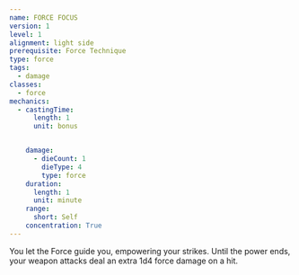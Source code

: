 ```yaml
---
name: FORCE FOCUS
version: 1
level: 1
alignment: light side
prerequisite: Force Technique
type: force
tags:
  - damage
classes:
  - force
mechanics:
  - castingTime:
      length: 1
      unit: bonus


    damage:
      - dieCount: 1
        dieType: 4
        type: force
    duration:
      length: 1
      unit: minute
    range:
      short: Self
    concentration: True
---
```

You let the Force guide you, empowering your
strikes. Until the power ends, your weapon attacks deal
an extra 1d4 force damage on a hit.

    